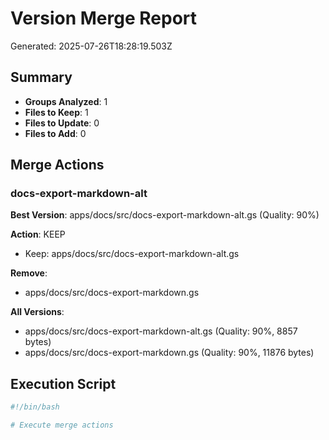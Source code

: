 # Version Merge Report

Generated: 2025-07-26T18:28:19.503Z

## Summary
- **Groups Analyzed**: 1
- **Files to Keep**: 1
- **Files to Update**: 0
- **Files to Add**: 0

## Merge Actions

### docs-export-markdown-alt

**Best Version**: apps/docs/src/docs-export-markdown-alt.gs (Quality: 90%)

**Action**: KEEP
- Keep: apps/docs/src/docs-export-markdown-alt.gs



**Remove**:
- apps/docs/src/docs-export-markdown.gs

**All Versions**:
- apps/docs/src/docs-export-markdown-alt.gs (Quality: 90%, 8857 bytes)
- apps/docs/src/docs-export-markdown.gs (Quality: 90%, 11876 bytes)


## Execution Script

```bash
#!/bin/bash

# Execute merge actions


```
